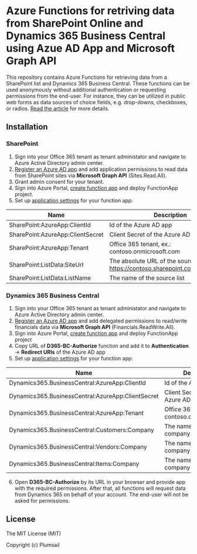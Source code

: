 # Azure Functions for retriving data from SharePoint Online and Dynamics 365 Business Central using Azue AD App and Microsoft Graph API

This repository contains Azure Functions for retrieving data from a SharePoint list and Dynamics 365 Business Central. These functions can be used anonymously without additional authentication or requesting permissions from the end-user. For instance, they can be utilized in public web forms as data sources of choice fields, e.g. drop-downs, checkboxes, or radios. [Read the article](https://medium.com/plumsail/how-to-provide-public-access-to-sharepoint-online-list-data-via-azure-function-using-azure-ad-app-f25f881d7328) for more details.

## Installation

### SharePoint

1. Sign into your Office 365 tenant as tenant administator and navigate to Azure Active Directory admin center.
2. [Register an Azure AD app](https://docs.microsoft.com/en-us/azure/active-directory/develop/quickstart-register-app) and add application permissions to read data from SharePoint sites via **Microsoft Graph API** (Sites.Read.All).
3. Grant admin consent for your tenant.
4. Sign into Azure Portal, [create function app](https://docs.microsoft.com/en-us/azure/azure-functions/functions-create-function-app-portal) and deploy FunctionApp project.
5. Set up [application settings](https://docs.microsoft.com/en-us/azure/azure-functions/functions-how-to-use-azure-function-app-settings) for your function app:

Name | Description
--- | --- 
SharePoint:AzureApp:ClientId | Id of the Azure AD app
SharePoint:AzureApp:ClientSecret | Client Secret of the Azure AD app
SharePoint:AzureApp:Tenant | Office 365 tenant, ex.: contoso.onmicrosoft.com
SharePoint:ListData:SiteUrl | The absolute URL of the source site, ex: https://contoso.sharepoint.com/sites/mysite
SharePoint:ListData:ListName | The name of the source list

### Dynamics 365 Business Central

1. Sign into your Office 365 tenant as tenant administator and navigate to Azure Active Directory admin center.
2. [Register an Azure AD app](https://docs.microsoft.com/en-us/azure/active-directory/develop/quickstart-register-app) and add delegated  permissions to read/write financials data via **Microsoft Graph API** (Financials.ReadWrite.All).
3. Sign into Azure Portal, [create function app](https://docs.microsoft.com/en-us/azure/azure-functions/functions-create-function-app-portal) and deploy FunctionApp project
4. Copy URL of **D365-BC-Authorize** function and add it to **Authentication** -> **Redirect URIs** of the Azure AD app
5. Set up [application settings](https://docs.microsoft.com/en-us/azure/azure-functions/functions-how-to-use-azure-function-app-settings) for your function app:

Name | Description
--- | --- 
Dynamics365.BusinessCentral:AzureApp:ClientId | Id of the Azure AD app
Dynamics365.BusinessCentral:AzureApp:ClientSecret | Client Secret of the Azure AD app
Dynamics365.BusinessCentral:AzureApp:Tenant | Office 365 tenant, ex.: contoso.onmicrosoft.com
Dynamics365.BusinessCentral:Customers:Company | The name of the source company of customers
Dynamics365.BusinessCentral:Vendors:Company | The name of the source company of vendors
Dynamics365.BusinessCentral:Items:Company | The name of the source company of items

6. Open **D365-BC-Authorize** by its URL in your browser and provide app with the required permissions. After that, all functions will request data from Dynamics 365 on behalf of your account. The end-user will not be asked for permissions.

## License ##

The MIT License (MIT)

Copyright (c) Plumsail
